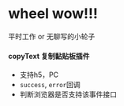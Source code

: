 # wheel wow!!!

平时工作 or 无聊写的小轮子


#### copyText 复制黏贴板插件
- 支持h5，PC
- `success`, `error`回调
- 判断浏览器是否支持该事件接口


